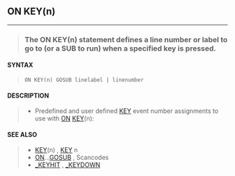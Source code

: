 ## ON KEY(n)
---
<blockquote>

### The ON KEY(n) statement defines a line number or label to go to (or a SUB to run) when a specified key is pressed.

</blockquote>

#### SYNTAX

<blockquote>

`ON KEY(n) GOSUB linelabel | linenumber`

</blockquote>

#### DESCRIPTION

<blockquote>

* Predefined and user defined [KEY](./KEY.md) event number assignments to use with [ON](./ON.md) [KEY](./KEY.md)(n):


</blockquote>

#### SEE ALSO

<blockquote>

* [KEY](./KEY.md)(n) , [KEY](./KEY.md) n
* [ON](./ON.md)...[GOSUB](./GOSUB.md) , Scancodes
* [_KEYHIT](./_KEYHIT.md) , [_KEYDOWN](./_KEYDOWN.md)

</blockquote>

